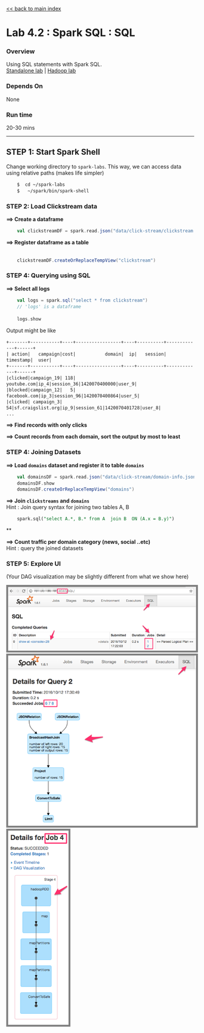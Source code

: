 <link rel='stylesheet' href='../assets/css/main.css'/>

[<< back to main index](../README.md)

Lab 4.2 : Spark SQL : SQL
================================


### Overview
Using SQL statements with Spark SQL.   
[Standalone lab](4.2-sql.md) |   [Hadoop lab](4.2H-spark-sql-hadoop.md)

### Depends On 
None

### Run time
20-30 mins


----------------------------
STEP 1: Start Spark Shell
----------------------------
Change working directory to `spark-labs`.  This way, we can access data using relative paths (makes life simpler)

```bash
    $  cd ~/spark-labs
    $   ~/spark/bin/spark-shell
```


### STEP 2: Load Clickstream data

**==> Create a dataframe**  

```scala
    val clickstreamDF = spark.read.json("data/click-stream/clickstream.json")
```


**==> Register dataframe as a table**

```scala

    clickstreamDF.createOrReplaceTempView("clickstream")
```


### STEP 4: Querying using SQL


**==> Select all logs**
```scala
    val logs = spark.sql("select * from clickstream")
    // 'logs' is a dataframe
    
    logs.show
```

Output might be like 

    +-------+-----------+----+-----------------+----+----------+-------------+------+
    | action|   campaign|cost|           domain|  ip|   session|    timestamp|  user|
    +-------+-----------+----+-----------------+----+----------+-------------+------+
    |clicked|campaign_19| 118|      youtube.com|ip_4|session_36|1420070400000|user_9|
    |blocked|campaign_12|   5|     facebook.com|ip_3|session_96|1420070400864|user_5|
    |clicked| campaign_3|  54|sf.craigslist.org|ip_9|session_61|1420070401728|user_8|
    ...


**==> Find records with only clicks**

**==> Count records from each domain, sort the output by most to least**

### STEP 4: Joining Datasets

**==> Load `domains` dataset and register it to table `domains`**  

```scala
    val domainsDF = spark.read.json("data/click-stream/domain-info.json")
    domainsDF.show
    domainsDF.createOrReplaceTempView("domains")
```

**==> Join `clickstreams` and `domains`**    
Hint : Join query syntax for joining two tables A, B

```sql
    spark.sql("select A.*, B.* from A  join B  ON (A.x = B.y)") 
```

**

**==> Count traffic per domain category (news, social ..etc)**    
Hint : query the joined datasets

### STEP 5: Explore UI
(Your DAG visualization may be slightly different from what we show here)

<img src="../assets/images/5.2c.png" style="border: 5px solid grey; max-width:100%;"/>

<img src="../assets/images/5.2d.png" style="border: 5px solid grey; max-width:100%;"/>

<img src="../assets/images/5.2e.png" style="border: 5px solid grey; max-width:100%;"/>
